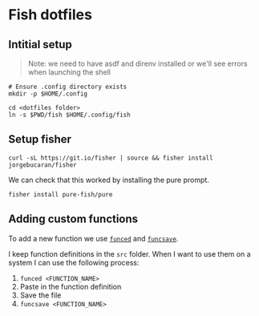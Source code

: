 # Fish dotfiles

## Intitial setup

> Note: we need to have asdf and direnv installed or we'll see errors
> when launching the shell

```shell
# Ensure .config directory exists
mkdir -p $HOME/.config

cd <dotfiles folder>
ln -s $PWD/fish $HOME/.config/fish
```

## Setup fisher


```shell
curl -sL https://git.io/fisher | source && fisher install jorgebucaran/fisher
```

We can check that this worked by installing the pure prompt.

```shell
fisher install pure-fish/pure
```

## Adding custom functions

To add a new function we use [`funced`](https://fishshell.com/docs/current/cmds/funced.html) and [`funcsave`](https://fishshell.com/docs/current/cmds/funcsave.html).

I keep function definitions in the `src` folder. When I want to use them on a system I can use the following process:

1. `funced <FUNCTION_NAME>`
2. Paste in the function definition
3. Save the file
4. `funcsave <FUNCTION_NAME>`

